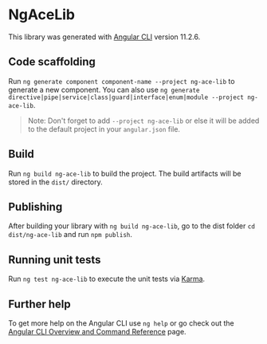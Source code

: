 # NgAceLib

This library was generated with [Angular CLI](https://github.com/angular/angular-cli) version 11.2.6.

## Code scaffolding

Run `ng generate component component-name --project ng-ace-lib` to generate a new component. You can also use `ng generate directive|pipe|service|class|guard|interface|enum|module --project ng-ace-lib`.
> Note: Don't forget to add `--project ng-ace-lib` or else it will be added to the default project in your `angular.json` file. 

## Build

Run `ng build ng-ace-lib` to build the project. The build artifacts will be stored in the `dist/` directory.

## Publishing

After building your library with `ng build ng-ace-lib`, go to the dist folder `cd dist/ng-ace-lib` and run `npm publish`.

## Running unit tests

Run `ng test ng-ace-lib` to execute the unit tests via [Karma](https://karma-runner.github.io).

## Further help

To get more help on the Angular CLI use `ng help` or go check out the [Angular CLI Overview and Command Reference](https://angular.io/cli) page.
